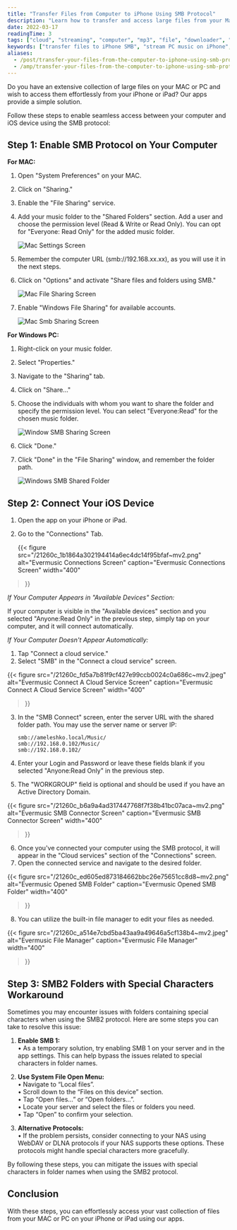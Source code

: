 ```yaml
---
title: "Transfer Files from Computer to iPhone Using SMB Protocol"
description: "Learn how to transfer and access large files from your Mac or Windows PC to your iPhone or iPad using Evermusic and the SMB protocol. A step-by-step guide for seamless streaming and file management."
date: 2022-03-17
readingTime: 3
tags: ["cloud", "streaming", "computer", "mp3", "file", "downloader", "manager", "pc", "mac", "sharing", "windows", "smb"]
keywords: ["transfer files to iPhone SMB", "stream PC music on iPhone", "connect Mac to iPhone SMB", "Evermusic SMB setup", "access computer files iPhone", "Windows music share iOS", "SMB file transfer Evermusic"]
aliases:
  - /post/transfer-your-files-from-the-computer-to-iphone-using-smb-protocol/
  - /amp/transfer-your-files-from-the-computer-to-iphone-using-smb-protocol/
---
```


Do you have an extensive collection of large files on your MAC or PC and wish to access them effortlessly from your iPhone or iPad? Our apps provide a simple solution.

Follow these steps to enable seamless access between your computer and iOS device using the SMB protocol:

## Step 1: Enable SMB Protocol on Your Computer

**For MAC:**

1. Open "System Preferences" on your MAC.
2. Click on "Sharing."
3. Enable the "File Sharing" service.
4. Add your music folder to the "Shared Folders" section. Add a user and choose the permission level (Read & Write or Read Only). You can opt for "Everyone: Read Only" for the added music folder.

   ![Mac Settings Screen](21260c_4c8f67e6cad0498080909244213f84af~mv2.png)

5. Remember the computer URL (smb://192.168.xx.xx), as you will use it in the next steps.
6. Click on "Options" and activate "Share files and folders using SMB."

   ![Mac File Sharing Screen](21260c_32c05fd0930a4ec28256afe40c0ba8a5~mv2.png)

7. Enable "Windows File Sharing" for available accounts.

   ![Mac Smb Sharing Screen](21260c_26acaa067aae40788465c1698b0458dc~mv2.png)

**For Windows PC:**

1. Right-click on your music folder.
2. Select "Properties."
3. Navigate to the "Sharing" tab.
4. Click on "Share..."
5. Choose the individuals with whom you want to share the folder and specify the permission level. You can select "Everyone:Read" for the chosen music folder.

   ![Window SMB Sharing Screen](21260c_c503c5d0d1f44daeb14d5a4cadfe9ac2~mv2.png)

6. Click "Done."
7. Click "Done" in the "File Sharing" window, and remember the folder path.

   ![Windows SMB Shared Folder](21260c_350e2dca694b41bcade8f455acc4e481~mv2.png)

## Step 2: Connect Your iOS Device

1. Open the app on your iPhone or iPad.
2. Go to the "Connections" Tab.

   {{< figure
  src="/21260c_1b1864a302194414a6ec4dc14f95bfaf~mv2.png"
  alt="Evermusic Connections Screen"
  caption="Evermusic Connections Screen"
  width="400"
>}}

*If Your Computer Appears in "Available Devices" Section:*

If your computer is visible in the "Available devices" section and you selected "Anyone:Read Only" in the previous step, simply tap on your computer, and it will connect automatically.

*If Your Computer Doesn't Appear Automatically:*

1. Tap "Connect a cloud service."
2. Select "SMB" in the "Connect a cloud service" screen.

   
{{< figure
  src="/21260c_fd5a7b81f9cf427e99ccb0024c0a686c~mv2.jpeg"
  alt="Evermusic Connect A Cloud Service Screen"
  caption="Evermusic Connect A Cloud Service Screen"
  width="400"
>}}

3. In the "SMB Connect" screen, enter the server URL with the shared folder path. You may use the server name or server IP:

   ```
   smb://ameleshko.local/Music/ 
   smb://192.168.0.102/Music/ 
   smb://192.168.0.102/
   ```

4. Enter your Login and Password or leave these fields blank if you selected "Anyone:Read Only" in the previous step.
5. The "WORKGROUP" field is optional and should be used if you have an Active Directory Domain.

  {{< figure
  src="/21260c_b6a9a4ad317447768f7f38b41bc07aca~mv2.png"
  alt="Evermusic SMB Connector Screen"
  caption="Evermusic SMB Connector Screen"
  width="400"
>}}

6. Once you've connected your computer using the SMB protocol, it will appear in the "Cloud services" section of the "Connections" screen.
7. Open the connected service and navigate to the desired folder.

  {{< figure
  src="/21260c_ed605ed873184662bbc26e75651cc8d8~mv2.png"
  alt="Evermusic Opened SMB Folder"
  caption="Evermusic Opened SMB Folder"
  width="400"
>}}

8. You can utilize the built-in file manager to edit your files as needed.

  {{< figure
  src="/21260c_a514e7cbd5ba43aa9a49646a5cf138b4~mv2.jpeg"
  alt="Evermusic File Manager"
  caption="Evermusic File Manager"
  width="400"
>}}

## Step 3: SMB2 Folders with Special Characters Workaround

Sometimes you may encounter issues with folders containing special characters when using the SMB2 protocol. Here are some steps you can take to resolve this issue:

1. **Enable SMB 1:**  
   • As a temporary solution, try enabling SMB 1 on your server and in the app settings. This can help bypass the issues related to special characters in folder names.

2. **Use System File Open Menu:**  
   • Navigate to “Local files”.  
   • Scroll down to the “Files on this device” section.  
   • Tap “Open files…” or “Open folders…”.  
   • Locate your server and select the files or folders you need.  
   • Tap “Open” to confirm your selection.

3. **Alternative Protocols:**  
   • If the problem persists, consider connecting to your NAS using WebDAV or DLNA protocols if your NAS supports these options. These protocols might handle special characters more gracefully.

By following these steps, you can mitigate the issues with special characters in folder names when using the SMB2 protocol.

## Conclusion

With these steps, you can effortlessly access your vast collection of files from your MAC or PC on your iPhone or iPad using our apps.
